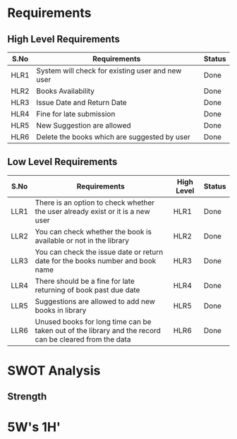 # Requirements

## High Level Requirements

|S.No| Requirements| Status|
|----|-------------|-------|
|HLR1|System will check for existing user and new user|Done|
|HLR2|Books Availability|Done|
|HLR3|Issue Date and Return Date|Done|
|HLR4|Fine for late submission|Done|
|HLR5|New Suggestion are allowed|Done|
|HLR6|Delete the books which are suggested by user|Done|

## Low Level Requirements

|S.No| Requirements|High Level | Status|
|----|-------------|-----------|-------|
|LLR1|There is an option to check whether the user already exist or it is a new user|HLR1|Done|
|LLR2|You can check whether the book is available or not in the library|HLR2|Done|
|LLR3|You can check the issue date or return date for the books number and book name|HLR3|Done|
|LLR4|There should be a fine for late returning of book past due date|HLR4|Done|
|LLR5|Suggestions are allowed to add new books in library|HLR5|Done|
|LLR6|Unused books for long time can be taken out of the library and the record can be cleared from the data|HLR6|Done|

# SWOT Analysis
## Strength







# 5W's 1H'
